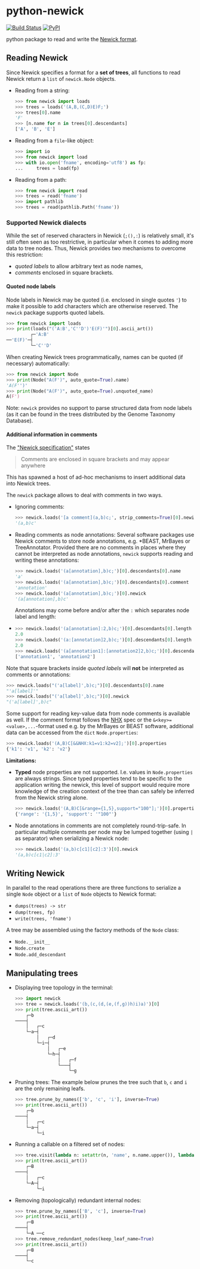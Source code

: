 # python-newick

[![Build Status](https://gitlab.mpcdf.mpg.de/dlce-eva/python-newick/badges/master/pipeline.svg)](https://gitlab.mpcdf.mpg.de/dlce-eva/python-newick/-/pipelines/)
[![PyPI](https://badge.fury.io/py/newick.svg)](https://pypi.org/project/newick)

python package to read and write the 
[Newick format](https://en.wikipedia.org/wiki/Newick_format).


## Reading Newick

Since Newick specifies a format for a **set of trees**, all functions to read Newick return
a `list` of `newick.Node` objects.

- Reading from a string:
  ```python
  >>> from newick import loads
  >>> trees = loads('(A,B,(C,D)E)F;')
  >>> trees[0].name
  'F'
  >>> [n.name for n in trees[0].descendants]
  ['A', 'B', 'E']
  ```

- Reading from  a `file`-like object:
  ```python
  >>> import io
  >>> from newick import load
  >>> with io.open('fname', encoding='utf8') as fp:
  ...     trees = load(fp)
  ```

- Reading from a path:
  ```python
  >>> from newick import read
  >>> trees = read('fname')
  >>> import pathlib
  >>> trees = read(pathlib.Path('fname'))
  ```

### Supported Newick dialects

While the set of reserved characters in Newick (`;(),:`) is relatively small, it's still often
seen as too restrictive, in particular when it comes to adding more data to tree nodes. Thus, Newick
provides two mechanisms to overcome this restriction:
- *quoted labels* to allow arbitrary text as node names,
- *comments* enclosed in square brackets.


#### Quoted node labels

Node labels in Newick may be quoted (i.e. enclosed in single quotes `'`) to make it possible to
add characters which are otherwise reserved. The `newick` package supports quoted labels.

```python
>>> from newick import loads
>>> print(loads("('A:B','C''D')'E(F)'")[0].ascii_art())
         ┌─'A:B'
──'E(F)'─┤
         └─'C''D'
```

When creating Newick trees programmatically, names can be quoted (if necessary) automatically:
```python
>>> from newick import Node
>>> print(Node("A(F')", auto_quote=True).name)
'A(F'')'
>>> print(Node("A(F')", auto_quote=True).unquoted_name)
A(F')
```

Note: `newick` provides no support to parse structured data from node labels (as it can be found
in the trees distributed by the Genome Taxonomy Database).


#### Additional information in comments

The ["Newick specification"](http://biowiki.org/wiki/index.php/Newick_Format) states

> Comments are enclosed in square brackets and may appear anywhere

This has spawned a host of ad-hoc mechanisms to insert additional data into Newick trees.

The `newick` package allows to deal with comments in two ways.

- Ignoring comments:
  ```python
  >>> newick.loads('[a comment](a,b)c;', strip_comments=True)[0].newick
  '(a,b)c'
  ```
- Reading comments as node annotations: Several software packages use Newick comments to 
  store node annotations, e.g. *BEAST, MrBayes or TreeAnnotator. Provided there are no
  comments in places where they cannot be interpreted as node annotations, `newick` supports
  reading and writing these annotations:
  ```python
  >>> newick.loads('(a[annotation],b)c;')[0].descendants[0].name
  'a'
  >>> newick.loads('(a[annotation],b)c;')[0].descendants[0].comment
  'annotation'
  >>> newick.loads('(a[annotation],b)c;')[0].newick
  '(a[annotation],b)c'
  ```
  Annotations may come before and/or after the `:` which separates node label and length:
- ```python
  >>> newick.loads('(a[annotation]:2,b)c;')[0].descendants[0].length
  2.0
  >>> newick.loads('(a:[annotation]2,b)c;')[0].descendants[0].length
  2.0
  >>> newick.loads('(a[annotation1]:[annotation2]2,b)c;')[0].descendants[0].comments
  ['annotation1', 'annotation2']
  ```

Note that square brackets inside *quoted labels* will **not** be interpreted as comments
or annotations:
```python
>>> newick.loads("('a[label]',b)c;")[0].descendants[0].name
"'a[label]'"
>>> newick.loads("('a[label]',b)c;")[0].newick
"('a[label]',b)c"
```

Some support for reading key-value data from node comments is available as well. If the comment
format follows the [NHX](https://en.wikipedia.org/wiki/Newick_format#New_Hampshire_X_format) spec
or the `&<key>=<value>,...`-format used e.g. by the MrBayes or BEAST software, additional data
can be accessed from the `dict` `Node.properties`:
```python
>>> newick.loads('(A,B)C[&&NHX:k1=v1:k2=v2];')[0].properties
{'k1': 'v1', 'k2': 'v2'}
```

**Limitations:**

- **Typed** node properties are not supported. I.e. values in `Node.properties` are
  always strings. Since typed properties tend to be specific to the application writing the newick,
  this level of support would require more knowledge of the creation context of the tree than can
  safely be inferred from the Newick string alone.
  ```python
  >>> newick.loads('(A,B)C[&range={1,5},support="100"];')[0].properties
  {'range': '{1,5}', 'support': '"100"'}
  ```
- Node annotations in comments are not completely round-trip-safe. In particular multiple comments
  per node may be lumped together (using `|` as separator) when serializing a Newick node:
  ```python
  >>> newick.loads('(a,b)c[c1][c2]:3')[0].newick
  '(a,b)c[c1|c2]:3'
  ```


## Writing Newick

In parallel to the read operations there are three functions to serialize a single `Node` object or a `list` of `Node`
objects to Newick format:
- `dumps(trees) -> str`
- `dump(trees, fp)`
- `write(trees, 'fname')`

A tree may be assembled using the factory methods of the `Node` class:
- `Node.__init__`
- `Node.create`
- `Node.add_descendant`


## Manipulating trees

- Displaying tree topology in the terminal:
  ```python
  >>> import newick
  >>> tree = newick.loads('(b,(c,(d,(e,(f,g))h)i)a)')[0]
  >>> print(tree.ascii_art())
      ┌─b
  ────┤
      │   ┌─c
      └─a─┤
          │   ┌─d
          └─i─┤
              │   ┌─e
              └─h─┤
                  │   ┌─f
                  └───┤
                      └─g
  ```
- Pruning trees: The example below prunes the tree such that `b`, `c` and `i` are the only
  remaining leafs.
  ```python
  >>> tree.prune_by_names(['b', 'c', 'i'], inverse=True)
  >>> print(tree.ascii_art())
      ┌─b
  ────┤
      │   ┌─c
      └─a─┤
          └─i
  ```
- Running a callable on a filtered set of nodes:
  ```python
  >>> tree.visit(lambda n: setattr(n, 'name', n.name.upper()), lambda n: n.name in ['a', 'b'])
  >>> print(tree.ascii_art())
      ┌─B
  ────┤
      │   ┌─c
      └─A─┤
          └─i
  ```
- Removing (topologically) redundant internal nodes:
  ```python
  >>> tree.prune_by_names(['B', 'c'], inverse=True)
  >>> print(tree.ascii_art())
      ┌─B
  ────┤
      └─A ──c
  >>> tree.remove_redundant_nodes(keep_leaf_name=True)
  >>> print(tree.ascii_art())
      ┌─B
  ────┤
      └─c
  ```
